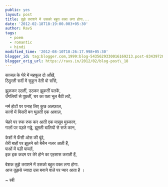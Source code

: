 ```yaml
---
public: yes
layout: post
title: तुझे तराशने में उसको बहुत वक्त लगा होगा...
date: '2012-02-18T18:19:00.003+05:30'
author: RavS
tags:
  - poem 
  - romantic 
  - hindi
modified_time: '2012-08-10T18:26:17.998+05:30'
blogger_id: tag:blogger.com,1999:blog-5435629330016169213.post-8343972882122406200
blogger_orig_url: https://ravs.in/2012/02/blog-post\_18
---
```


काजल के घेरे में महफूज़ दो आँखें,  
ठिठुरती सर्दी में सुकून देती वो साँसे,

झुककर उठतीं, उठकर झुकतीं पलकें,  
उँगलियों से पूछतीं, घर का पता भूल बैठी लटें,

नर्म होटों पर पनाह लिए कुछ अलफ़ाज़,  
कानों में मिसरी बन घुलती एक आवाज़,

चेहरे पर रुक रुक कर आती एक मासूम मुस्कान,  
गालों पर पड़ते गड्ढे, झूमती बालियों से सजे कान,

केशों में फँसी ओस की बूंदे,   
तेरी बाहों पर झूलने को बेचैन नज़र आती हैं,  
पाओं में पड़ी पायलें,   
इक इक कदम पर तेरे होने का एहसास कराती हैं,

बेशक तुझे तराशने में उसको बहुत वक्त लगा होगा.  
आज तुझसे ज्यादा उस बनाने वाले पर प्यार आता है । 

~ रबी 
